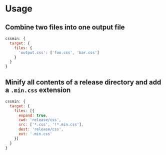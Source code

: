 # Usage

## Combine two files into one output file

```js
cssmin: {
  target: {
    files: {
      'output.css': ['foo.css', 'bar.css']
    }
  }
}
```

## Minify all contents of a release directory and add a `.min.css` extension

```js
cssmin: {
  target: {
    files: [{
      expand: true,
      cwd: 'release/css',
      src: ['*.css', '!*.min.css'],
      dest: 'release/css',
      ext: '.min.css'
    }]
  }
}
```
